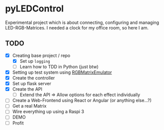 # pyLEDControl

Experimental project which is about connecting, configuring and managing LED-RGB-Matrices.
I needed a clock for my office room, so here I am.

## TODO

- [x] Creating base project / repo
  - [x] Set up `logging`
  - [ ] Learn how to TDD in Python (just btw)
- [x] Setting up test system using [RGBMatrixEmulator](https://github.com/ty-porter/RGBMatrixEmulator)
- [x] Create the controller
- [x] Set up flask server
- [x] Create the API
  - [ ] Extend the API => Allow options for each effect individually
- [ ] Create a Web-Frontend using React or Angular (or anything else...?)
- [ ] Get a real Matrix
- [ ] Wire everything up using a Raspi 3
- [ ] DEMO
- [ ] Profit
